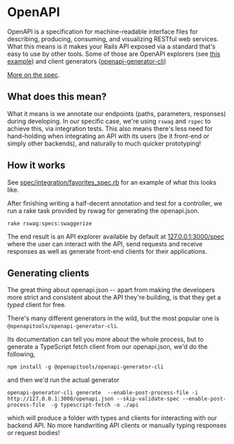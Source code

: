 # OpenAPI
OpenAPI is a specification for machine-readable interface files for describing, producing, consuming, and visualizing RESTful web services. What this means is it makes your Rails API exposed via a standard that's easy to use by other tools. Some of those are OpenAPI explorers (see [this example](https://editor.swagger.io/)) and client generators ([openapi-generator-cli](https://www.npmjs.com/package/@openapitools/openapi-generator-cli))

[More on the spec](https://swagger.io/specification/).

## What does this mean?

What it means is we annotate our endpoints (paths, parameters, responses) during developing. In our specific case, we're using `rswag` and `rspec` to achieve this, via integration tests. This also means there's less need for hand-holding when integrating an API with its users (be it front-end or simply other backends), and naturally to much quicker prototyping!

## How it works

See [spec/integration/favorites_spec.rb](/spec/integration/favorites_spec.rb) for an example of what this looks like.

After finishing writing a half-decent annotation and test for a controller, we run a rake task provided by rswag for generating the openapi.json.

```
rake rswag:specs:swaggerize
```

The end result is an API explorer available by default at [127.0.0.1:3000/spec](http://127.0.0.1:3000/spec) where the user can interact with the API, send requests and receive responses as well as generate front-end clients for their applications.

## Generating clients

The great thing about openapi.json -- apart from making the developers more strict and consistent about the API they're building, is that they get a *typed* client for free.

There's many different generators in the wild, but the most popular one is `@openapitools/openapi-generator-cli`. 

Its documentation can tell you more about the whole process, but to generate a TypeScript fetch client from our openapi.json, we'd do the following,

`npm install -g @openapitools/openapi-generator-cli`

and then we'd run the actual generator

```
openapi-generator-cli generate  --enable-post-process-file -i http://127.0.0.1:3000/openapi.json --skip-validate-spec --enable-post-process-file  -g typescript-fetch -o ./api
```

which will produce a folder with types and clients for interacting with our backend API. No more handwriting API clients or manually typing responses or request bodies!
